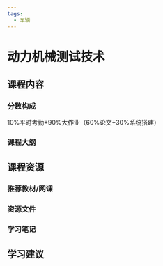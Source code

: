 ```yaml
---
tags:
  - 车辆
---
```


# 动力机械测试技术

## 课程内容

### 分数构成

10%平时考勤+90%大作业（60%论文+30%系统搭建）

### 课程大纲



## 课程资源

### 推荐教材/网课

### 资源文件

### 学习笔记

## 学习建议




